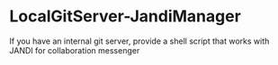 # LocalGitServer-JandiManager
If you have an internal git server, provide a shell script that works with JANDI for collaboration messenger
